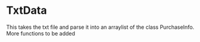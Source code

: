 # TxtData
This takes the txt file and parse it into an arraylist of the class PurchaseInfo. More functions to be added
